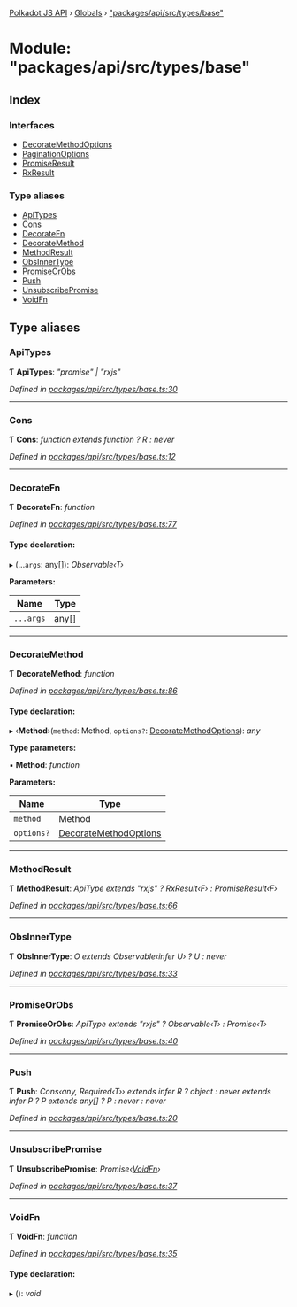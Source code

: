 [Polkadot JS API](../README.md) › [Globals](../globals.md) › ["packages/api/src/types/base"](_packages_api_src_types_base_.md)

# Module: "packages/api/src/types/base"

## Index

### Interfaces

* [DecorateMethodOptions](../interfaces/_packages_api_src_types_base_.decoratemethodoptions.md)
* [PaginationOptions](../interfaces/_packages_api_src_types_base_.paginationoptions.md)
* [PromiseResult](../interfaces/_packages_api_src_types_base_.promiseresult.md)
* [RxResult](../interfaces/_packages_api_src_types_base_.rxresult.md)

### Type aliases

* [ApiTypes](_packages_api_src_types_base_.md#apitypes)
* [Cons](_packages_api_src_types_base_.md#cons)
* [DecorateFn](_packages_api_src_types_base_.md#decoratefn)
* [DecorateMethod](_packages_api_src_types_base_.md#decoratemethod)
* [MethodResult](_packages_api_src_types_base_.md#methodresult)
* [ObsInnerType](_packages_api_src_types_base_.md#obsinnertype)
* [PromiseOrObs](_packages_api_src_types_base_.md#promiseorobs)
* [Push](_packages_api_src_types_base_.md#push)
* [UnsubscribePromise](_packages_api_src_types_base_.md#unsubscribepromise)
* [VoidFn](_packages_api_src_types_base_.md#voidfn)

## Type aliases

###  ApiTypes

Ƭ **ApiTypes**: *"promise" | "rxjs"*

*Defined in [packages/api/src/types/base.ts:30](https://github.com/polkadot-js/api/blob/065f39ba6d/packages/api/src/types/base.ts#L30)*

___

###  Cons

Ƭ **Cons**: *function extends function ? R : never*

*Defined in [packages/api/src/types/base.ts:12](https://github.com/polkadot-js/api/blob/065f39ba6d/packages/api/src/types/base.ts#L12)*

___

###  DecorateFn

Ƭ **DecorateFn**: *function*

*Defined in [packages/api/src/types/base.ts:77](https://github.com/polkadot-js/api/blob/065f39ba6d/packages/api/src/types/base.ts#L77)*

#### Type declaration:

▸ (...`args`: any[]): *Observable‹T›*

**Parameters:**

Name | Type |
------ | ------ |
`...args` | any[] |

___

###  DecorateMethod

Ƭ **DecorateMethod**: *function*

*Defined in [packages/api/src/types/base.ts:86](https://github.com/polkadot-js/api/blob/065f39ba6d/packages/api/src/types/base.ts#L86)*

#### Type declaration:

▸ ‹**Method**›(`method`: Method, `options?`: [DecorateMethodOptions](../interfaces/_packages_api_src_types_base_.decoratemethodoptions.md)): *any*

**Type parameters:**

▪ **Method**: *function*

**Parameters:**

Name | Type |
------ | ------ |
`method` | Method |
`options?` | [DecorateMethodOptions](../interfaces/_packages_api_src_types_base_.decoratemethodoptions.md) |

___

###  MethodResult

Ƭ **MethodResult**: *ApiType extends "rxjs" ? RxResult‹F› : PromiseResult‹F›*

*Defined in [packages/api/src/types/base.ts:66](https://github.com/polkadot-js/api/blob/065f39ba6d/packages/api/src/types/base.ts#L66)*

___

###  ObsInnerType

Ƭ **ObsInnerType**: *O extends Observable‹infer U› ? U : never*

*Defined in [packages/api/src/types/base.ts:33](https://github.com/polkadot-js/api/blob/065f39ba6d/packages/api/src/types/base.ts#L33)*

___

###  PromiseOrObs

Ƭ **PromiseOrObs**: *ApiType extends "rxjs" ? Observable‹T› : Promise‹T›*

*Defined in [packages/api/src/types/base.ts:40](https://github.com/polkadot-js/api/blob/065f39ba6d/packages/api/src/types/base.ts#L40)*

___

###  Push

Ƭ **Push**: *Cons‹any, Required‹T›› extends infer R ? object : never extends infer P ? P extends any[] ? P : never : never*

*Defined in [packages/api/src/types/base.ts:20](https://github.com/polkadot-js/api/blob/065f39ba6d/packages/api/src/types/base.ts#L20)*

___

###  UnsubscribePromise

Ƭ **UnsubscribePromise**: *Promise‹[VoidFn](_packages_api_src_types_base_.md#voidfn)›*

*Defined in [packages/api/src/types/base.ts:37](https://github.com/polkadot-js/api/blob/065f39ba6d/packages/api/src/types/base.ts#L37)*

___

###  VoidFn

Ƭ **VoidFn**: *function*

*Defined in [packages/api/src/types/base.ts:35](https://github.com/polkadot-js/api/blob/065f39ba6d/packages/api/src/types/base.ts#L35)*

#### Type declaration:

▸ (): *void*
